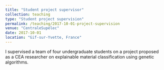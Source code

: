 ```yaml
---
title: "Student project supervisor"
collection: teaching
type: "Student project supervision"
permalink: /teaching/2017-10-01-project-supervision
venue: "CentraleSupélec"
date: 2017-10-01
location: "Gif-sur-Yvette, France"
---
```

I supervised a team of four undergraduate students on a project proposed as a CEA researcher on explainable material classification using genetic algorithms.